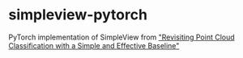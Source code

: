 # simpleview-pytorch
PyTorch implementation of SimpleView from ["Revisiting Point Cloud Classification with a Simple and Effective Baseline"](https://openreview.net/forum?id=XwATtbX3oCz)
